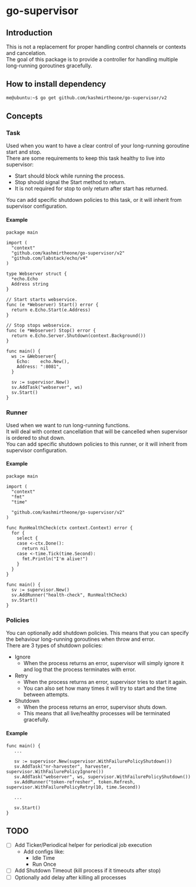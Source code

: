 # go-supervisor

## Introduction
This is not a replacement for proper handling control channels or contexts and cancelation.   
The goal of this package is to provide a controller for handling multiple long-running goroutines gracefully.

## How to install dependency
```bash
me@ubuntu:~$ go get github.com/kashmirtheone/go-supervisor/v2
```

## Concepts

### Task
Used when you want to have a clear control of your long-running goroutine start and stop.  
There are some requirements to keep this task healthy to live into supervisor:
- Start should block while running the process.
- Stop should signal the Start method to return.
- It is not required for stop to only return after start has returned.

You can add specific shutdown policies to this task, or it will inherit from supervisor configuration.

#### Example

```golang
package main

import (
  "context"
  "github.com/kashmirtheone/go-supervisor/v2"
  "github.com/labstack/echo/v4"
)

type Webserver struct {
  *echo.Echo
  Address string
}

// Start starts webservice.
func (e *Webserver) Start() error {
  return e.Echo.Start(e.Address)
}

// Stop stops webservice.
func (e *Webserver) Stop() error {
  return e.Echo.Server.Shutdown(context.Background())
}

func main() {
  ws := &Webserver{
    Echo:    echo.New(),
    Address: ":8081",
  }

  sv := supervisor.New()
  sv.AddTask("webserver", ws)
  sv.Start()
}

```

### Runner
Used when we want to run long-running functions.  
It will deal with context cancellation that will be cancelled when supervisor is ordered to shut down.  
You can add specific shutdown policies to this runner, or it will inherit from supervisor configuration.

#### Example

```golang
package main

import (
  "context"
  "fmt"
  "time"

  "github.com/kashmirtheone/go-supervisor/v2"
)

func RunHealthCheck(ctx context.Context) error {
  for {
    select {
    case <-ctx.Done():
      return nil
    case <-time.Tick(time.Second):
      fmt.Println("I'm alive!")
    }
  }
}

func main() {
  sv := supervisor.New()
  sv.AddRunner("health-check", RunHealthCheck)
  sv.Start()
}

```


### Policies
You can optionally add shutdown policies. This means that you can specify the behaviour long-running goroutines  when throw and error.  
There are 3 types of shutdown policies:
- Ignore  
  - When the process returns an error, supervisor will simply ignore it and log that the process   terminates with error.
- Retry  
  - When the process returns an error, supervisor tries to start it again.  
  - You can also set how many times it will try to start and the time between attempts.
- Shutdown  
  - When the process returns an error, supervisor shuts down.  
  - This means that all live/healthy processes will be terminated gracefully.

#### Example

```golang
func main() {
   ...
   
   sv := supervisor.New(supervisor.WithFailurePolicyShutdown())  
   sv.AddTask("nr-harvester", harvester, supervisor.WithFailurePolicyIgnore())  
   sv.AddTask("webserver", ws, supervisor.WithFailurePolicyShutdown())  
   sv.AddRunner("token-refresher", token.Refresh, supervisor.WithFailurePolicyRetry(10, time.Second))
   
   ...
   
   sv.Start() 
}
```

## TODO
- [ ] Add Ticker/Periodical helper for periodical job execution
  - Add configs like:
    - Idle Time
    - Run Once
- [ ] Add Shutdown Timeout (kill process if it timeouts after stop)
- [ ] Optionally add delay after killing all processes
